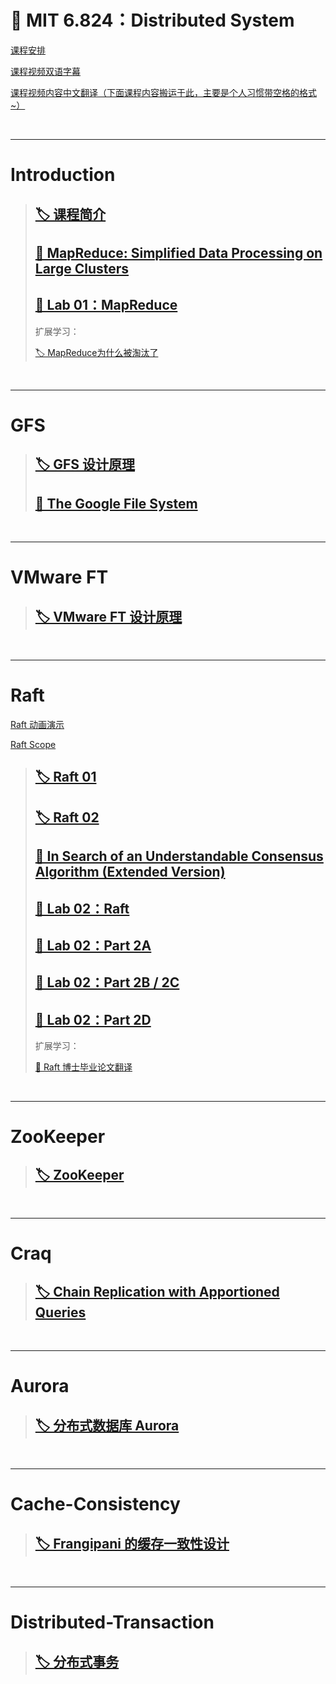 # 🌊 MIT 6.824：Distributed System

[课程安排](https://pdos.csail.mit.edu/6.824/schedule.html)

[课程视频双语字幕](https://www.bilibili.com/video/BV1R7411t71W)

[课程视频内容中文翻译（下面课程内容搬运于此，主要是个人习惯带空格的格式~）](https://mit-public-courses-cn-translatio.gitbook.io/mit6-824/)

​	

---

# Introduction

> ## [🏷️ 课程简介](posts/MIT6.824/Lecture/lecture01-Introduction.md)
>
> ## [📄 MapReduce: Simplified Data Processing on Large Clusters](posts/经典论文导读/MapReduce.md)
>
> ## [🧪 Lab 01：MapReduce](posts/MIT6.824/Lab/Lab01-MapReduce.md)
>
> 扩展学习：
>
> [🏷️ MapReduce为什么被淘汰了](posts/MIT6.824/扩展学习/MapReduce为什么被淘汰了.md)

​	

---

# GFS

> ## [🏷️ GFS 设计原理](posts/MIT6.824/Lecture/lecture03-GFS.md)
>
> ## [📄 The Google File System](posts/经典论文导读/GFS.md)

​	

---

# VMware FT

> ## [🏷️ VMware FT 设计原理](posts/MIT6.824/Lecture/lecture04-VMware-FT.md)

​	

---

# Raft

[Raft 动画演示](http://kailing.pub/raft/index.html)

[Raft Scope](https://raft.github.io/raftscope/index.html)

> ## [🏷️ Raft 01](posts/MIT6.824/Lecture/lecture06-Raft1.md)
>
> ## [🏷️ Raft 02](posts/MIT6.824/Lecture/lecture07-Raft2.md)
>
> ## [📄 In Search of an Understandable Consensus Algorithm (Extended Version)](posts/经典论文导读/Raft-extended.md)
>
> ## [🧪 Lab 02：Raft](posts/MIT6.824/Lab/Lab02-Raft.md)
>
> ## [🧪 Lab 02：Part 2A](posts/MIT6.824/Lab/Lab02-Raft-part2A.md)
>
> ## [🧪 Lab 02：Part 2B / 2C](posts/MIT6.824/Lab/Lab02-Raft-part2B-C.md)
>
> ## [🧪 Lab 02：Part 2D](posts/MIT6.824/Lab/Lab02-Raft-part2D.md)
>
> 扩展学习：
>
> [📄 Raft 博士毕业论文翻译](posts/经典论文导读/raft博士论文翻译.md)

​	

---

# ZooKeeper

>   ## [🏷️ ZooKeeper](posts/MIT6.824/Lecture/lecture08-Zookeeper.md)

​	

---

# Craq

>   ## [🏷️ Chain Replication with Apportioned Queries](posts/MIT6.824/Lecture/lecture09-Craq.md)

​	

---

# Aurora

>   ## [🏷️ 分布式数据库 Aurora](posts/MIT6.824/Lecture/lecture10-Aurora.md)

​	

---

# Cache-Consistency

>   ## [🏷️ Frangipani 的缓存一致性设计](posts/MIT6.824/Lecture/lecture11-Cache-Consistency.md)

​	

---

# Distributed-Transaction

>   ## [🏷️ 分布式事务](posts/MIT6.824/Lecture/lecture12-Distributed-Transaction.md)

​	
